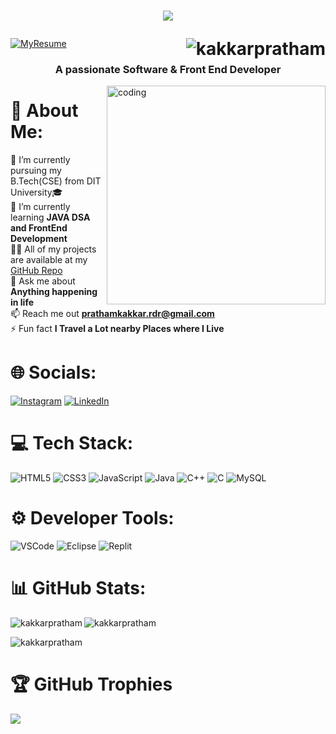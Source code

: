 <h1 align="center">

  <a href="https://git.io/typing-svg">
    <img src="https://readme-typing-svg.demolab.com?font=Major+Mono+Display&size=42&pause=10000&color=FF7722&center=true&vCenter=true&width=600&height=100&lines=I'm+Pratham+Kakkar!">
  </a>
  <p><img align="right" src="https://komarev.com/ghpvc/?username=kakkarpratham"alt="kakkarpratham" /></p>
</h1>

[![MyResume](https://img.shields.io/badge/MyResume-%20E3305F.svg?&style=plastic&logo=Resume&logoColor=white)](https://drive.google.com/file/d/1jUbAyKY5xmjEi9oVH-yIp26Q_wYfpzeK/view?usp=drive_link)

<h3 align="center">A passionate Software & Front End Developer</h3>

<img align="right" alt="coding" width="350" src="https://i.pinimg.com/originals/81/17/8b/81178b47a8598f0c81c4799f2cdd4057.gif">

# 💫 About Me:
🔭 I’m currently pursuing my B.Tech(CSE) from DIT University🎓 <br> 🌱 I’m currently learning **JAVA DSA and FrontEnd Development** <br> 👨‍💻 All of my projects are available at my [GitHub Repo](https://github.com/kakkarpratham?tab=repositories) <br> 💬 Ask me about **Anything happening in life** <br> 📫 Reach me out **prathamkakkar.rdr@gmail.com** <br> ⚡ Fun fact **I Travel a Lot nearby Places where I Live**


# 🌐 Socials:
[![Instagram]([https://img.shields.io/badge/Instagram-%23E4405F.svg?logo=Instagram&logoColor=white)](https://instagram.com/harshagarwal_1102/](https://www.instagram.com/prathamkakkar_/)) 
[![LinkedIn](https://img.shields.io/badge/LinkedIn-%230077B5.svg?logo=linkedin&logoColor=white)](https://www.linkedin.com/in/pratham-kakkar-571803288/) 

# 💻 Tech Stack:
![HTML5](https://img.shields.io/badge/html5-%23E34F26.svg?style=plastic&logo=html5&logoColor=white) ![CSS3](https://img.shields.io/badge/css3-%231572B6.svg?style=plastic&logo=css3&logoColor=white) ![JavaScript](https://img.shields.io/badge/javascript-%23323330.svg?style=plastic&logo=javascript&logoColor=%23F7DF1E) ![Java](https://img.shields.io/badge/java-%23ED8B00.svg?style=plastic&logo=java&logoColor=white) ![C++](https://img.shields.io/badge/C%2B%2B-%2300599C.svg?style=plastic&logo=c%2B%2B&logoColor=white) ![C](https://img.shields.io/badge/c-%2300599C.svg?style=plastic&logo=c&logoColor=white) ![MySQL](https://img.shields.io/badge/mysql-%2300f.svg?style=plastic&logo=mysql&logoColor=white) 

# ⚙️ Developer Tools:
![VSCode](https://img.shields.io/badge/Visual_Studio_Code-%230078D4.svg?style=plastic&logo=visual%20studio%20code&logoColor=white) ![Eclipse](https://img.shields.io/badge/Eclipse-%232C2255.svg?style=plastic&logo=eclipse&logoColor=white) ![Replit](https://img.shields.io/badge/Replit-%23667881.svg?style=plastic&logo=replit&logoColor=orange)

# 📊 GitHub Stats:
<p><img align="left" src="https://github-readme-stats.vercel.app/api/top-langs/?username=kakkarpratham&theme=dark&hide_border=true&include_all_commits=true&count_private=true&layout=compact" alt="kakkarpratham" /></p>
<p><img align="center" src="https://github-readme-stats.vercel.app/api?username=kakkarpratham&theme=dark&hide_border=true&include_all_commits=true&count_private=true" alt="kakkarpratham" /></p>
<p><img align="center" src="https://github-readme-streak-stats.herokuapp.com/?user=kakkarpratham&theme=dark&hide_border=true" alt="kakkarpratham" /></p>

# 🏆 GitHub Trophies
![](https://github-profile-trophy.vercel.app/?username=kakkarpratham&theme=radical&no-frame=true&no-bg=false&margin-w=15&margin-h=15&column=-1)
